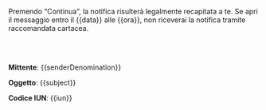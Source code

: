 Premendo “Continua”, la notifica risulterà legalmente recapitata a te. 
Se apri il messaggio entro il {{data}} alle {{ora}}, non riceverai la notifica tramite raccomandata cartacea.

<br />
<br />

__Mittente__: {{senderDenomination}}

__Oggetto__: {{subject}}

__Codice IUN__: {{iun}}